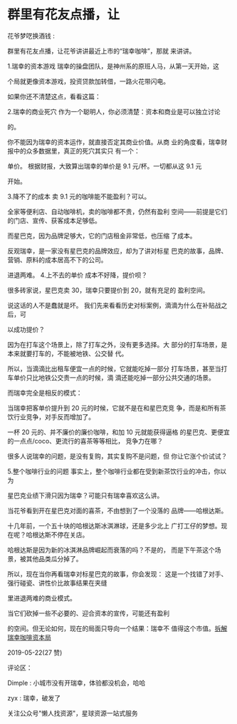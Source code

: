 # 群里有花友点播，让

花爷梦呓换酒钱 :

群里有花友点播，让花爷讲讲最近上市的“瑞幸咖啡”，那就 来讲讲。

1.瑞幸的资本游戏 瑞幸的操盘团队，是神州系的原班人马，从第一天开始，这

个局就更像资本游戏，投资贷款加转借，一路火花带闪电。

如果你还不清楚这点，看看这篇：

2.瑞幸的商业死穴 作为一个聪明人，你必须清楚：资本和商业是可以独立讨论

的。

你不能因为瑞幸的资本运作，就直接否定其商业价值。从商 业的角度看，瑞幸财报中的众多数据里，真正的死穴其实只 有一个：

单价。 根据财报，大致算出瑞幸的单价是 9.1 元/杯。一切都从这 9.1 元

开始。

3.降不了的成本 卖 9.1 元的咖啡能不能盈利？可以。

全家等便利店、自动咖啡机，卖的咖啡都不贵，仍然有盈利 空间——前提是它们的门店、宣传、获客成本足够低。

而星巴克，因为品牌足够大，它的门店租金非常低，也压缩 了成本。

反观瑞幸，是一家没有星巴克的品牌效应，却为了讲对标星 巴克的故事，品牌、营销、原料的成本居高不下的公司。

进退两难。 4.上不去的单价 成本不好降，提价呗？

很多砖家说，星巴克卖 30，瑞幸只要提价到 20，就有充足的 盈利空间。

说这话的人不是蠢就是坏。 我们先来看看历史对标案例，滴滴为什么在补贴战之后，可

以成功提价？

因为在打车这个场景上，除了打车之外，没有更多选择。大 部分的打车场景，是本来就要打车的，不能被地铁、公交替 代。

所以，当滴滴比出租车便宜一点的时候，它就能吃掉一部分 打车场景，甚至当打车单价只比地铁公交贵一点的时候，滴 滴还能吃掉一部分公共交通的场景。

而瑞幸完全是相反的模式：

当瑞幸把客单价提升到 20 元的时候，它就不是在和星巴克竞 争，而是和所有茶饮行业竞争，对手反而增加了。

一杯 20 元的、并不廉价的廉价咖啡，和加 10 元就能获得逼格 的星巴克、更便宜的一点点/coco、更流行的喜茶等等相比， 竞争力在哪？

很多人说瑞幸的问题，是没有复购，其实复购不是问题，但 你让它涨个价试试？

5.整个咖啡行业的问题 事实上，整个咖啡行业都在受到新茶饮行业的冲击，你以为

星巴克业绩下滑只因为瑞幸？可能只有瑞幸喜欢这么讲。

当花爷看到开在星巴克对面的喜茶，不由想到了一个没落的 品牌——哈根达斯。

十几年前，一个五十块的哈根达斯冰淇淋球，还是多少北上 广打工仔的梦想。现在呢？哈根达斯不停在关店。

哈根达斯是因为新的冰淇淋品牌崛起而衰落的吗？不是的， 而是下午茶这个场景，被其他品类瓜分掉了。

所以，现在当你再看瑞幸对标星巴克的故事，你会发现： 这是一个找错了对手、强行碰瓷、讲性价比故事结果在夹缝

里进退两难的商业模式。

当它们砍掉一些不必要的、迎合资本的宣传，可能还有盈利

的空间。但无论如何，现在的局面只导向一个结果：瑞幸不 值得这个市值。[拆解瑞幸咖啡资本局](https://mp.weixin.qq.com/s/UD0EV45Tt0Tz7p2ItO320Q)

2019-05-22(27 赞)

评论区：

Dimple : 小城市没有开瑞幸，体验都没机会，哈哈

zyx : 瑞幸，破发了

关注公众号"懒人找资源"，星球资源一站式服务